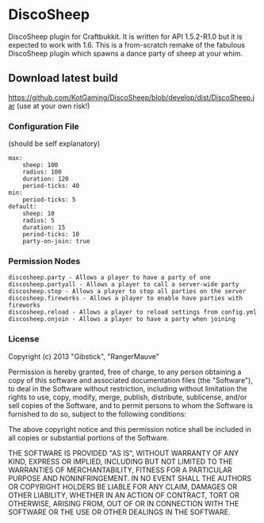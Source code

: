 DiscoSheep
==========

DiscoSheep plugin for Craftbukkit. It is written for API 1.5.2-R1.0 but it is expected to work with 1.6.
This is a from-scratch remake of the fabulous DiscoSheep plugin which spawns a dance party of sheep at your whim.

Download latest build
--------
https://github.com/KotGaming/DiscoSheep/blob/develop/dist/DiscoSheep.jar (use at your own risk!)

### Configuration File ###
(should be self explanatory)

	max:
		sheep: 100
		radius: 100
		duration: 120
		period-ticks: 40
	min:
		period-ticks: 5
	default:
		sheep: 10
		radius: 5
		duration: 15
		period-ticks: 10
		party-on-join: true

### Permission Nodes ###

	discosheep.party - Allows a player to have a party of one
	discosheep.partyall - Allows a player to call a server-wide party
	discosheep.stop - Allows a player to stop all parties on the server
	discosheep.fireworks - Allows a player to enable have parties with fireworks
	discosheep.reload - Allows a player to reload settings from config.yml
	discosheep.onjoin - Allows a player to have a party when joining

### License ###
Copyright (c) 2013 "Gibstick", "RangerMauve"

Permission is hereby granted, free of charge, to any person obtaining a copy
of this software and associated documentation files (the "Software"), to deal
in the Software without restriction, including without limitation the rights
to use, copy, modify, merge, publish, distribute, sublicense, and/or sell
copies of the Software, and to permit persons to whom the Software is
furnished to do so, subject to the following conditions:

The above copyright notice and this permission notice shall be included in
all copies or substantial portions of the Software.

THE SOFTWARE IS PROVIDED "AS IS", WITHOUT WARRANTY OF ANY KIND, EXPRESS OR
IMPLIED, INCLUDING BUT NOT LIMITED TO THE WARRANTIES OF MERCHANTABILITY,
FITNESS FOR A PARTICULAR PURPOSE AND NONINFRINGEMENT. IN NO EVENT SHALL THE
AUTHORS OR COPYRIGHT HOLDERS BE LIABLE FOR ANY CLAIM, DAMAGES OR OTHER
LIABILITY, WHETHER IN AN ACTION OF CONTRACT, TORT OR OTHERWISE, ARISING FROM,
OUT OF OR IN CONNECTION WITH THE SOFTWARE OR THE USE OR OTHER DEALINGS IN
THE SOFTWARE.
